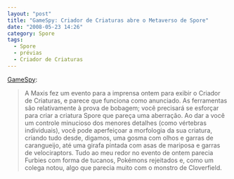 ```yaml
---
layout: "post"
title: "GameSpy: Criador de Criaturas abre o Metaverso de Spore"
date: "2008-05-23 14:26"
category: Spore
tags:
  - Spore
  - prévias
  - Criador de Criaturas
---
```


[GameSpy](http://pc.gamespy.com/pc/spore/876447p1.html):

> A Maxis fez um evento para a imprensa ontem para exibir o Criador de Criaturas, e parece que funciona como anunciado. As ferramentas são relativamente à prova de bobagem; você precisará se esforçar para criar a criatura Spore que pareça uma aberração. Ao dar a você um controle minucioso dos menores detalhes (como vértebras individuais), você pode aperfeiçoar a morfologia da sua criatura, criando tudo desde, digamos, uma gosma com olhos e garras de carangueijo, até uma girafa pintada com asas de mariposa e garras de velociraptors. Tudo ao meu redor no evento de ontem parecia Furbies com forma de tucanos, Pokémons rejeitados e, como um colega notou, algo que parecia muito com o monstro de Cloverfield.

